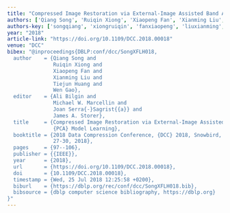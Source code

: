 ```yaml
---
title: "Compressed Image Restoration via External-Image Assisted Band Adaptive PCA Model Learning"
authors: ['Qiang Song', 'Ruiqin Xiong', 'Xiaopeng Fan', 'Xianming Liu', 'Tiejun Huang', 'Wen Gao 0001']
authors-key: ['songqiang', 'xiongruiqin', 'fanxiaopeng', 'liuxianming', 'huangtiejun', 'gaowen']
year: "2018"
article-link: "https://doi.org/10.1109/DCC.2018.00018"
venue: "DCC"
bibex: "@inproceedings{DBLP:conf/dcc/SongXFLH018,
  author    = {Qiang Song and
               Ruiqin Xiong and
               Xiaopeng Fan and
               Xianming Liu and
               Tiejun Huang and
               Wen Gao},
  editor    = {Ali Bilgin and
               Michael W. Marcellin and
               Joan Serra{-}Sagrist{{a}} and
               James A. Storer},
  title     = {Compressed Image Restoration via External-Image Assisted Band Adaptive
               {PCA} Model Learning},
  booktitle = {2018 Data Compression Conference, {DCC} 2018, Snowbird, UT, USA, March
               27-30, 2018},
  pages     = {97--106},
  publisher = {{IEEE}},
  year      = {2018},
  url       = {https://doi.org/10.1109/DCC.2018.00018},
  doi       = {10.1109/DCC.2018.00018},
  timestamp = {Wed, 25 Jul 2018 12:25:58 +0200},
  biburl    = {https://dblp.org/rec/conf/dcc/SongXFLH018.bib},
  bibsource = {dblp computer science bibliography, https://dblp.org}
}"
---
```

